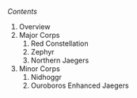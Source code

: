 *Contents*
1. Overview
2. Major Corps
	1. Red Constellation
	2. Zephyr
	3. Northern Jaegers
3. Minor Corps
	1. Nidhoggr
	2. Ouroboros Enhanced Jaegers
